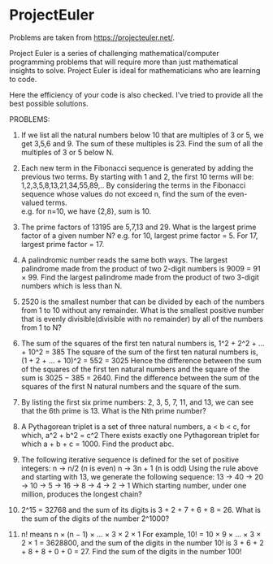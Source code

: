 # ProjectEuler

Problems are taken from https://projecteuler.net/.

Project Euler is a series of challenging mathematical/computer programming problems that will require more than just mathematical
insights to solve. Project Euler is ideal for mathematicians who are learning to code.

Here the efficiency of your code is also checked.
I've tried to provide all the best possible solutions.

PROBLEMS:

1. If we list all the natural numbers below 10 that are multiples of 3 or 5, we get 3,5,6 and 9. The sum of these multiples is 23.
   Find the sum of all the multiples of 3 or 5 below N.

2. Each new term in the Fibonacci sequence is generated by adding the previous two terms. By starting with 1 and 2,
   the first 10 terms will be:
      1,2,3,5,8,13,21,34,55,89,..
   By considering the terms in the Fibonacci sequence whose values do not exceed n, find the sum of the even-valued terms.  
   e.g. for n=10, we have {2,8}, sum is 10.

3. The prime factors of 13195 are 5,7,13 and 29. What is the largest prime factor of a given number N?
   e.g. for 10, largest prime factor = 5. For 17, largest prime factor = 17.

4. A palindromic number reads the same both ways. The largest palindrome made from the product of two 2-digit numbers is 9009 = 91 × 99.
   Find the largest palindrome made from the product of two 3-digit numbers which is less than N.

5. 2520 is the smallest number that can be divided by each of the numbers from 1 to 10 without any remainder.
   What is the smallest positive number that is evenly divisible(divisible with no remainder) by all of the numbers from 1 to N?

6. The sum of the squares of the first ten natural numbers is,
      1^2 + 2^2 + ... + 10^2 = 385
   The square of the sum of the first ten natural numbers is,
     (1 + 2 + ... + 10)^2 = 552 = 3025
   Hence the difference between the sum of the squares of the first ten natural numbers and the square of the sum is 3025 − 385 = 2640.
   Find the difference between the sum of the squares of the first N natural numbers and the square of the sum.

7. By listing the first six prime numbers: 2, 3, 5, 7, 11, and 13, we can see that the 6th prime is 13.
   What is the Nth prime number?

9. A Pythagorean triplet is a set of three natural numbers, a < b < c, for which,
    a^2 + b^2 = c^2
    There exists exactly one Pythagorean triplet for which a + b + c = 1000.
    Find the product abc.

14. The following iterative sequence is defined for the set of positive integers:
    n → n/2 (n is even)
    n → 3n + 1 (n is odd)
    Using the rule above and starting with 13, we generate the following sequence:
    13 → 40 → 20 → 10 → 5 → 16 → 8 → 4 → 2 → 1
    Which starting number, under one million, produces the longest chain?

16. 2^15 = 32768 and the sum of its digits is 3 + 2 + 7 + 6 + 8 = 26.
    What is the sum of the digits of the number 2^1000?
20. n! means n × (n − 1) × ... × 3 × 2 × 1
    For example, 10! = 10 × 9 × ... × 3 × 2 × 1 = 3628800,
    and the sum of the digits in the number 10! is 3 + 6 + 2 + 8 + 8 + 0 + 0 = 27.
    Find the sum of the digits in the number 100!
